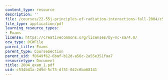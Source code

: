```yaml
---
content_type: resource
description: ''
file: /courses/22-55j-principles-of-radiation-interactions-fall-2004/c534b41a2d9d5c73df31042c6ba68141_2004_exam_1.pdf
file_type: application/pdf
learning_resource_types:
- Exams
license: https://creativecommons.org/licenses/by-nc-sa/4.0/
ocw_type: OCWFile
parent_title: Exams
parent_type: CourseSection
parent_uid: f8649f62-6baf-b12d-a50c-2a55e351faa7
resourcetype: Document
title: 2004_exam_1.pdf
uid: c534b41a-2d9d-5c73-df31-042c6ba68141
---
```

